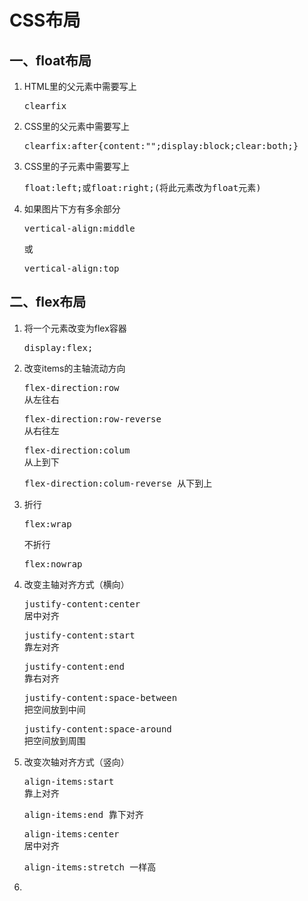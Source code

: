 # CSS布局
## 一、float布局
1. HTML里的父元素中需要写上<pre>clearfix</pre>
2. CSS里的父元素中需要写上<pre>clearfix:after{content:"";display:block;clear:both;}
3. CSS里的子元素中需要写上<pre>float:left;或float:right;(将此元素改为float元素)
4. 如果图片下方有多余部分<pre>vertical-align:middle</pre>或<pre>vertical-align:top</pre>
## 二、flex布局
1. 将一个元素改变为flex容器<pre>display:flex;</pre>
2. 改变items的主轴流动方向<pre>flex-direction:row 从左往右</pre><pre>flex-direction:row-reverse 从右往左</pre><pre>flex-direction:colum 从上到下</pre><pre>flex-direction:colum-reverse 从下到上</pre>
3. 折行<pre>flex:wrap</pre>不折行<pre>flex:nowrap</pre>
4. 改变主轴对齐方式（横向）<pre>justify-content:center 居中对齐</pre><pre>justify-content:start 靠左对齐</pre><pre>justify-content:end 靠右对齐</pre><pre>justify-content:space-between 把空间放到中间</pre><pre>justify-content:space-around 把空间放到周围</pre>
5. 改变次轴对齐方式（竖向）<pre>align-items:start 靠上对齐</pre><pre>align-items:end 靠下对齐</pre><pre>align-items:center 居中对齐</pre><pre>align-items:stretch 一样高</pre>
6. 
